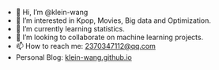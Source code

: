 - 👋 Hi, I’m @klein-wang
- 👀 I’m interested in Kpop, Movies, Big data and Optimization. 
- 🌱 I’m currently learning statistics. 
- 💞️ I’m looking to collaborate on machine learning projects. 
- 📫 How to reach me: 2370347112@qq.com
- Personal Blog: [klein-wang.github.io](https://klein-wang.github.io)

<!---
klein-wang/klein-wang is a ✨ special ✨ repository because its `README.md` (this file) appears on your GitHub profile.
You can click the Preview link to take a look at your changes.
--->
